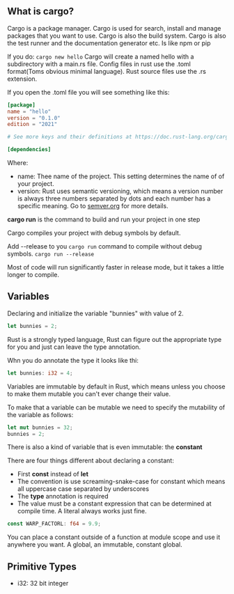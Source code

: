 ## What is cargo?
Cargo is a package manager. Cargo is used for search, install and manage
packages that you want to use. Cargo is also the build system. Cargo
is also the test runner and the documentation generator etc. Is like npm or pip

If you do: ``cargo new hello`` Cargo will create a named hello with
a subdirectory with a main.rs file. Config files in rust use the .toml
format(Toms obvious minimal language). Rust source files use the .rs extension.

If you open the .toml file you will see something like this:

```toml
[package]
name = "hello"
version = "0.1.0"
edition = "2021"

# See more keys and their definitions at https://doc.rust-lang.org/cargo/reference/manifest.html

[dependencies]

```
Where:
- name: Thee name of the project. This setting determines the name of
  of your project. 
- version: Rust uses semantic versioning, which means a version number is always three
  numbers separated by dots and each number has a specific meaning. Go to
  [semver.org](semver.org) for more details.

**cargo run** is the command to build and run your project in one step

Cargo compiles your project with debug symbols by default.

Add --release to you ```cargo run``` command to compile without debug symbols. 
```cargo run --release```

Most of code will run significantly faster in release mode, but it takes a little longer to compile.

## Variables 

Declaring and initialize the variable "bunnies"  with value of 2. 

```rust
let bunnies = 2;
```
Rust is a strongly typed language, Rust can figure out the appropriate type  for you
and just can leave the type annotation. 

Whn you do annotate the type it looks like thi: 
```rust
let bunnies: i32 = 4;
```
Variables are immutable by default in Rust, which means unless you choose to make them 
mutable you can't ever change their value.


To make that a variable can be mutable we need to specify the mutability of the variable as follows:
```rust
let mut bunnies = 32;
bunnies = 2;
```
There is also a kind of variable that is even immutable: the **constant** 

There are four things different about declaring a constant: 
- First **const** instead of **let**
- The convention is use screaming-snake-case for constant which means all uppercase
  case separated by underscores 
- The **type** annotation is required
- The value must be a constant expression that can be determined at compile time. A literal always works just 
  fine.

```rust
const WARP_FACTORL: f64 = 9.9;
```

You can place a constant outside of a function at module scope and use it anywhere you want. 
A global, an immutable, constant global. 

## Primitive Types

- i32: 32 bit integer